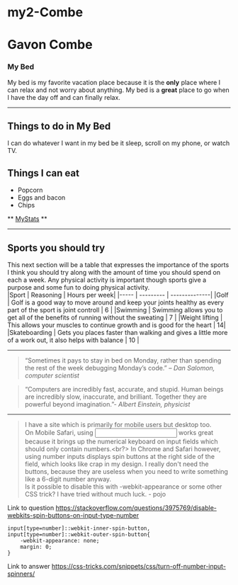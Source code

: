 # my2-Combe
# Gavon Combe
### My Bed
My bed is my favorite vacation place because it is the **only** place where I can relax and not worry about anything. My bed is a **great** place to go when I have the day off and can finally relax.
***
## Things to do in My Bed
I can do whatever I want in my bed be it sleep, scroll on my phone, or watch TV.
## Things I can eat
- Popcorn
- Eggs and bacon
- Chips

** [MyStats](MyStats.md) **

***
## Sports you should try
This next section will be a table that expresses the importance of the sports I think you should try along with the amount of time you should spend on each a week. Any physical activity is important though sports give a purpose and some fun to doing physical activity. <br>
|Sport | Reasoning | Hours per week|
|----- | --------- | --------------|
|Golf | Golf is a good way to move around and keep your joints healthy as every part of the sport is joint controll | 6 |
|Swimming | Swimming allows you to get all of the benefits of running without the sweating | 7 | 
|Weight lifting | This allows your muscles to continue growth and is good for the heart | 14|
|Skateboarding | Gets you places faster than walking and gives a little more of a work out, it also helps with balance | 10 |

***
> “Sometimes it pays to stay in bed on Monday, rather than spending the rest of the week debugging Monday’s code.” – *Dan Salomon, computer scientist*

> “Computers are incredibly fast, accurate, and stupid. Human beings are incredibly slow, inaccurate, and brilliant. Together they are powerful beyond imagination.”- *Albert Einstein, physicist*

***

> I have a site which is primarily for mobile users but desktop too.<br> On Mobile Safari, using <input type="number"> works great because it brings up the numerical keyboard on input fields which should only contain numbers.<br?> In Chrome and Safari however, using number inputs displays spin buttons at the right side of the field, which looks like crap in my design. I really don't need the buttons, because they are useless when you need to write something like a 6-digit number anyway.<br> Is it possible to disable this with -webkit-appearance or some other CSS trick? I have tried without much luck. - pojo

Link to question <https://stackoverflow.com/questions/3975769/disable-webkits-spin-buttons-on-input-type-number> 

~~~
input[type=number]::webkit-inner-spin-button,
input[type=number]::webkit-outer-spin-button{
    -webkit-appearance: none;
    margin: 0;
}
~~~
Link to answer <https://css-tricks.com/snippets/css/turn-off-number-input-spinners/>
